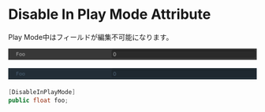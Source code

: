 # Disable In Play Mode Attribute

Play Mode中はフィールドが編集不可能になります。

![img](../../../images/img-attribute-disable-in-play-mode-editor.png)

![img](../../../images/img-attribute-disable-in-play-mode-player.png)

```cs
[DisableInPlayMode]
public float foo;
```

